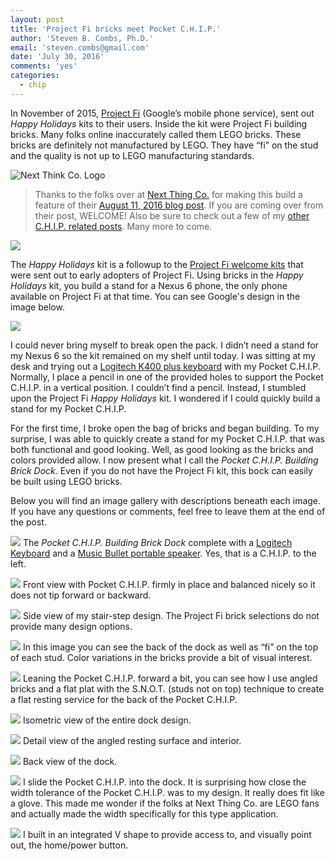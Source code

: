 ```yaml
---
layout: post
title: 'Project Fi bricks meet Pocket C.H.I.P.'
author: 'Steven B. Combs, Ph.D.'
email: 'steven.combs@gmail.com'
date: 'July 30, 2016'
comments: 'yes'
categories:
  - chip
---
```


In November of 2015, [Project Fi][1] (Google’s mobile phone service), sent out *Happy Holidays* kits to their users. Inside the kit were Project Fi building bricks. Many folks online inaccurately called them LEGO bricks. These bricks are definitely not manufactured by LEGO. They have “fi” on the stud and the quality is not up to LEGO manufacturing standards.

![Next Think Co. Logo](https://cdn.shopify.com/s/files/1/1065/9514/t/15/assets/ntclogo.png?752585561207401692)

> Thanks to the folks over at [Next Thing Co.][6] for making this build a feature of their [August 11, 2016 blog post][7]. If you are coming over from their post, WELCOME! Also be sure to check out a few of my [other C.H.I.P. related posts](http://www.stevencombs.com/embedded.html). Many more to come.

![][image-1]

The *Happy Holidays* kit is a followup to the [Project Fi welcome kits][2] that were sent out to early adopters of Project Fi. Using bricks in the *Happy Holidays* kit, you build a stand for a Nexus 6 phone, the only phone available on Project Fi at that time. You can see Google's design in the image below.

![][image-2]

I could never bring myself to break open the pack. I didn’t need a stand for my Nexus 6 so the kit remained on my shelf until today. I was sitting at my desk and trying out a [Logitech K400 plus keyboard][3] with my Pocket C.H.I.P. Normally, I place a pencil in one of the provided holes to support the Pocket C.H.I.P. in a vertical position. I couldn’t find a pencil. Instead, I stumbled upon the Project Fi *Happy Holidays* kit. I wondered if I could quickly build a stand for my Pocket C.H.I.P.

For the first time, I broke open the bag of bricks and began building. To my surprise, I was able to quickly create a stand for my Pocket C.H.I.P. that was both functional and good looking. Well, as good looking as the bricks and colors provided allow. I now present what I call the *Pocket C.H.I.P. Building Brick Dock*. Even if you do not have the Project Fi kit, this bock can easily be built using LEGO bricks.

Below you will find an image gallery with descriptions beneath each image. If you have any questions or comments, feel free to leave them at the end of the post.

![][image-3]
The *Pocket C.H.I.P. Building Brick Dock* complete with a [Logitech Keyboard][4] and a [Music Bullet portable speaker][5]. Yes, that is a C.H.I.P. to the left.

![][image-4]
Front view with Pocket C.H.I.P. firmly in place and balanced nicely so it does not tip forward or backward.

![][image-5]
Side view of my stair-step design. The Project Fi brick selections do not provide many design options.

![][image-6]
In this image you can see the back of the dock as well as “fi” on the top of each stud. Color variations in the bricks provide a bit of visual interest.

![][image-7]
Leaning the Pocket C.H.I.P. forward a bit, you can see how I use angled bricks and a flat plat with the S.N.O.T. (studs not on top) technique to create a flat resting service for the back of the Pocket C.H.I.P.

![][image-8]
Isometric view of the entire dock design.

![][image-9]
Detail view of the angled resting surface and interior.

![][image-10]
Back view of the dock.

![][image-11]
I slide the Pocket C.H.I.P. into the dock. It is surprising how close the width tolerance of the Pocket C.H.I.P. was to my design. It really does fit like a glove. This made me wonder if the folks at Next Thing Co. are LEGO fans and actually made the width specifically for this type application.

![][image-12]
I built in an integrated V shape to provide access to, and visually point out, the home/power button.

[1]:	http://fi.google.com
[2]:	http://www.stevencombs.com/android/2015/06/27/google-fi-welcome-pack.html
[3]:	http://amzn.to/2alx7Y5
[4]:	http://amzn.to/2alx7Y5
[5]:	http://amzn.to/2acE2Dv
[6]:	https://www.nextthing.co/
[7]:	http://blog.nextthing.co/pocketc-h-i-p-community-projects-a-pokemon-go-trainer-bot-a-drawing-robot-a-brick-built-stand/

[image-1]: http://www.stevencombs.com/images/posts/chip/dock1.jpg
[image-2]: http://www.stevencombs.com/images/posts/chip/dock2.jpg
[image-3]: http://www.stevencombs.com/images/posts/chip/dock3.jpg
[image-4]: http://www.stevencombs.com/images/posts/chip/dock4.jpg
[image-5]: http://www.stevencombs.com/images/posts/chip/dock5.jpg
[image-6]: http://www.stevencombs.com/images/posts/chip/dock6.jpg
[image-7]: http://www.stevencombs.com/images/posts/chip/dock7.jpg
[image-8]: http://www.stevencombs.com/images/posts/chip/dock8.jpg
[image-9]: http://www.stevencombs.com/images/posts/chip/dock9.jpg
[image-10]:	http://www.stevencombs.com/images/posts/chip/dock10.jpg
[image-11]:	http://www.stevencombs.com/images/posts/chip/dock11.jpg
[image-12]: http://www.stevencombs.com/images/posts/chip/dock12.jpg

